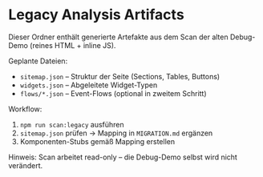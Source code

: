 # Legacy Analysis Artifacts

Dieser Ordner enthält generierte Artefakte aus dem Scan der alten Debug-Demo (reines HTML + inline JS).

Geplante Dateien:
- `sitemap.json` – Struktur der Seite (Sections, Tables, Buttons)
- `widgets.json` – Abgeleitete Widget-Typen
- `flows/*.json` – Event-Flows (optional in zweitem Schritt)

Workflow:
1. `npm run scan:legacy` ausführen
2. `sitemap.json` prüfen → Mapping in `MIGRATION.md` ergänzen
3. Komponenten-Stubs gemäß Mapping erstellen

Hinweis: Scan arbeitet read-only – die Debug-Demo selbst wird nicht verändert.
